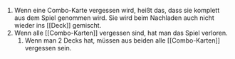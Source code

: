 1. Wenn eine Combo-Karte vergessen wird, heißt das, dass sie komplett aus dem Spiel genommen wird. Sie wird beim Nachladen auch nicht wieder ins [[Deck]] gemischt.
2. Wenn alle [[Combo-Karten]] vergessen sind, hat man das Spiel verloren.
	1. Wenn man 2 Decks hat, müssen aus beiden alle [[Combo-Karten]] vergessen sein.